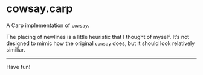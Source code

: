 # cowsay.carp

A Carp implementation of [`cowsay`](https://en.wikipedia.org/wiki/Cowsay).

The placing of newlines is a little heuristic that I thought of myself. It’s not
designed to mimic how the original `cowsay` does, but it should look relatively
similiar.

<hr/>

Have fun!
